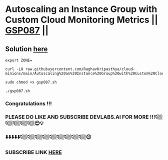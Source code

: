 # Autoscaling an Instance Group with Custom Cloud Monitoring Metrics || [GSP087](https://www.cloudskillsboost.google/focuses/611?parent=catalog) ||

## Solution [here](https://youtu.be/upGkXAqZucM)

```
export ZONE=
```
```
curl -LO raw.githubusercontent.com/RaghavKripasthya/cloud-minions/main/Autoscaling%20an%20Instance%20Group%20with%20Custom%20Cloud%20Monitoring%20Metrics/gsp087.sh

sudo chmod +x gsp087.sh

./gsp087.sh
```

### Congratulations !!!
### PLEASE DO LIKE AND SUBSCRIBE DEVLABS.AI FOR MORE !!!👇🏼👇🏼👇🏼👇🏼👇🏼😊💡
### ⬇️⬇️⬇️⬇️⬇️👇🏼👇🏼👇🏼👇🏼👇🏼👇🏼👇🏼👇🏼👇🏼😊
### SUBSCRIBE LINK [HERE](https://www.youtube.com/channel/UCVFPYmP2CZvVmICxw7YHT8A)
